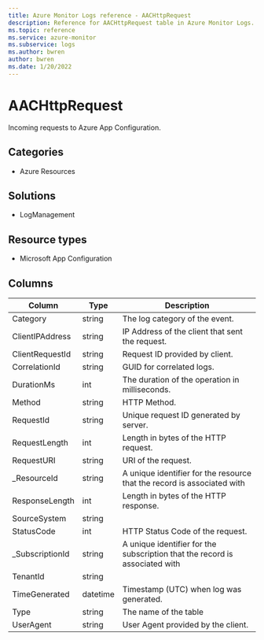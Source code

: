 ```yaml
---
title: Azure Monitor Logs reference - AACHttpRequest
description: Reference for AACHttpRequest table in Azure Monitor Logs.
ms.topic: reference
ms.service: azure-monitor
ms.subservice: logs
ms.author: bwren
author: bwren
ms.date: 1/20/2022
---
```


# AACHttpRequest

 Incoming requests to Azure App Configuration.

## Categories

- Azure Resources
## Solutions

- LogManagement
## Resource types

- Microsoft App Configuration




## Columns

| Column | Type | Description |
| --- | --- | --- |
| Category | string | The log category of the event. |
| ClientIPAddress | string | IP Address of the client that sent the request. |
| ClientRequestId | string | Request ID provided by client. |
| CorrelationId | string | GUID for correlated logs. |
| DurationMs | int | The duration of the operation in milliseconds. |
| Method | string | HTTP Method. |
| RequestId | string | Unique request ID generated by server. |
| RequestLength | int | Length in bytes of the HTTP request. |
| RequestURI | string | URI of the request. |
| _ResourceId | string | A unique identifier for the resource that the record is associated with |
| ResponseLength | int | Length in bytes of the HTTP response. |
| SourceSystem | string |  |
| StatusCode | int | HTTP Status Code of the request. |
| _SubscriptionId | string | A unique identifier for the subscription that the record is associated with |
| TenantId | string |  |
| TimeGenerated | datetime | Timestamp (UTC) when log was generated. |
| Type | string | The name of the table |
| UserAgent | string | User Agent provided by the client. |
